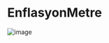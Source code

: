 # EnflasyonMetre


![image](https://github.com/mystafe/EnflasyonMetre/assets/75567558/74e9ffbf-5fec-41b1-a76c-765e20508724)
